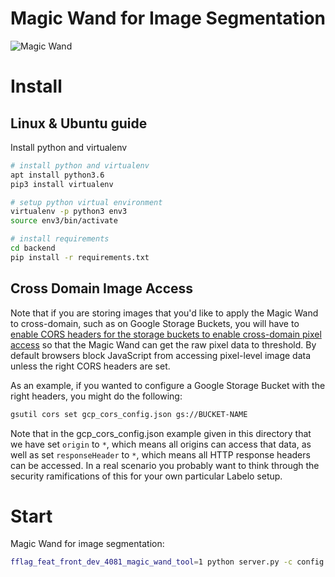 
# Magic Wand for Image Segmentation

![Magic Wand](/images/screenshots/image_magic_wand.png "Magic Wand")

# Install

## Linux & Ubuntu guide

Install python and virtualenv 

```bash
# install python and virtualenv 
apt install python3.6
pip3 install virtualenv

# setup python virtual environment 
virtualenv -p python3 env3
source env3/bin/activate

# install requirements 
cd backend
pip install -r requirements.txt
```

## Cross Domain Image Access

Note that if you are storing images that you'd like to apply the Magic Wand to cross-domain, such as on Google Storage Buckets, you will have to [enable CORS headers for the storage buckets to enable cross-domain pixel access](https://developer.mozilla.org/en-US/docs/Web/HTML/CORS_enabled_image) so that the Magic Wand can get the raw pixel data to threshold. By default browsers block JavaScript from accessing pixel-level image data unless the right CORS headers are set.

As an example, if you wanted to configure a Google Storage Bucket with the right headers, you might do the following:

```bash
gsutil cors set gcp_cors_config.json gs://BUCKET-NAME
```

Note that in the gcp_cors_config.json example given in this directory that we have set `origin` to `*`, which means all origins can access that data, as well as set `responseHeader` to `*`, which means all HTTP response headers can be accessed. In a real scenario you probably want to think through the security ramifications of this for your own particular Labelo setup.

# Start

Magic Wand for image segmentation:

```bash
fflag_feat_front_dev_4081_magic_wand_tool=1 python server.py -c config.json -l ../examples/image_magic_wand/config.xml -i ../examples/image_magic_wand/tasks.json -o output
```
